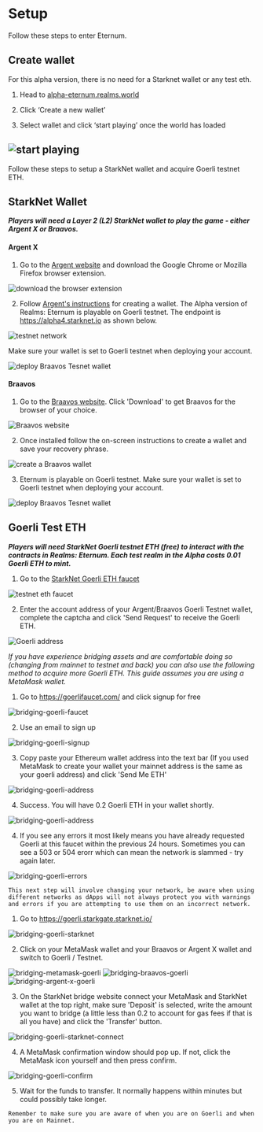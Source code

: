 # Setup

Follow these steps to enter Eternum.

## Create wallet

For this alpha version, there is no need for a Starknet wallet or any test eth.

1. Head to [alpha-eternum.realms.world](https://alpha-eternum.realms.world/)

2. Click ‘Create a new wallet’

3. Select wallet and click ‘start playing’ once the world has loaded

![start playing](static/img/eternum/start-playing.png)
--

Follow these steps to setup a StarkNet wallet and acquire Goerli testnet ETH.

## StarkNet Wallet 

**_Players will need a Layer 2 (L2) StarkNet wallet to play the game - either Argent X or Braavos._**

#### Argent X

1. Go to the [Argent website](https://www.argent.xyz/argent-x/) and download the Google Chrome or Mozilla Firefox browser extension.

![download the browser extension](static/img/alpha/argent-wallet.jpg)

2. Follow [Argent's instructions](https://www.argent.xyz/learn/what-is-argent-x/) for creating a wallet. The Alpha version of Realms: Eternum is playable on Goerli testnet. The endpoint is https://alpha4.starknet.io as shown below.

![testnet network](static/img/alpha/argent_testnet.png)

Make sure your wallet is set to Goerli testnet when deploying your account.

![deploy Braavos Tesnet wallet](static/img/alpha/braavos-3.png)


#### Braavos

1. Go to the [Braavos website](https://braavos.app/). Click 'Download' to get Braavos for the browser of your choice.

![Braavos website](static/img/alpha/braavos.jpg)

2. Once installed follow the on-screen instructions to create a wallet and save your recovery phrase.

![create a Braavos wallet](static/img/alpha/braavos-2.png)

3. Eternum is playable on Goerli testnet. Make sure your wallet is set to Goerli testnet when deploying your account.

![deploy Braavos Tesnet wallet](static/img/alpha/braavos-3.png)


## Goerli Test ETH

**_Players will need StarkNet Goerli testnet ETH (free) to interact with the contracts in Realms: Eternum. Each test realm in the Alpha costs 0.01 Goerli ETH to mint._**

1. Go to the [StarkNet Goerli ETH faucet](https://faucet.goerli.starknet.io/)

![testnet eth faucet](static/img/alpha/faucet.png)

2. Enter the account address of your Argent/Braavos Goerli Testnet wallet, complete the captcha and click 'Send Request' to receive the Goerli ETH.

![Goerli address](static/img/alpha/address.jpg)

*If you have experience bridging assets and are comfortable doing so (changing from mainnet to testnet and back) you can also use the following method to acquire more Goerli ETH. This guide assumes you are using a MetaMask wallet.*

1. Go to https://goerlifaucet.com/ and click signup for free

![bridging-goerli-faucet](static/img/alpha/bridging-goerli-faucet.png)

2. Use an email to sign up

![bridging-goerli-signup](static/img/alpha/bridging-goerli-signup.png)

3. Copy paste your Ethereum wallet address into the text bar (If you used MetaMask to create your wallet your mainnet address is the same as your goerli address) and click 'Send Me ETH'

![bridging-goerli-address](static/img/alpha/bridging-goerli-address.png)

4. Success. You will have 0.2 Goerli ETH in your wallet shortly.

![bridging-goerli-address](static/img/alpha/bridging-goerli-success.png)

4. If you see any errors it most likely means you have already requested Goerli at this faucet within the previous 24 hours. Sometimes you can see a 503 or 504 erorr which can mean the network is slammed - try again later.

![bridging-goerli-errors](static/img/alpha/bridging-goerli-errors.png)

`This next step will involve changing your network, be aware when using different networks as dApps will not always protect you with warnings and errors if you are attempting to use them on an incorrect network.`

1. Go to https://goerli.starkgate.starknet.io/

![bridging-goerli-starknet](static/img/alpha/bridging-goerli-starknet.png)

2. Click on your MetaMask wallet and your Braavos or Argent X wallet and switch to Goerli / Testnet.

![bridging-metamask-goerli](static/img/alpha/bridging-metamask-goerli.png) ![bridging-braavos-goerli](static/img/alpha/bridging-braavos-goerli.png) ![bridging-argent-x-goerli](static/img/alpha/bridging-argent-x-goerli.png)

3. On the StarkNet bridge website connect your MetaMask and StarkNet wallet at the top right, make sure 'Deposit' is selected, write the amount you want to bridge (a little less than 0.2 to account for gas fees if that is all you have) and click the 'Transfer' button.

![bridging-goerli-starknet-connect](static/img/alpha/bridging-goerli-starknet-connect.png)

4. A MetaMask confirmation window should pop up. If not, click the MetaMask icon yourself and then press confirm.

![bridging-goerli-confirm](static/img/alpha/bridging-goerli-confirm.png)

5. Wait for the funds to transfer. It normally happens within minutes but could possibly take longer.

`Remember to make sure you are aware of when you are on Goerli and when you are on Mainnet.`
